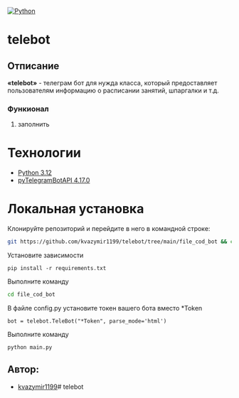 [![Python](https://img.shields.io/badge/-Python-464646?style=flat-square&logo=Python)](https://www.python.org/)

# telebot

## Отписание

**«telebot»** - телеграм бот для нужда класса, который предоставляет пользователям информацию о расписании занятий, шпаргалки и т.д.

### Функионал

1. заполнить

# Технологии

- [Python 3.12](https://www.python.org/downloads/release/python-388/)
- [pyTelegramBotAPI 4.17.0](https://pypi.org/project/pyTelegramBotAPI/)

# Локальная установка

Клонируйте репозиторий и перейдите в него в командной строке:

```sh
git https://github.com/kvazymir1199/telebot/tree/main/file_cod_bot && cd telebot
```
Установите зависимости
```
pip install -r requirements.txt
```
Выполните команду

```sh
cd file_cod_bot
```
В файле config.py установите токен вашего бота вместо *Token
```
bot = telebot.TeleBot("*Token", parse_mode='html')
```
Выполните команду
```sh
python main.py
```


## Автор:
* [kvazymir1199](https://github.com/kvazymir1199)# telebot
